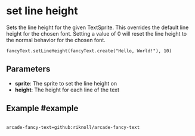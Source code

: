 # set line height

Sets the line height for the given TextSprite. This overrides the default line height for the chosen font. Setting a value of 0 will reset the line height to the normal behavior for the chosen font.

```sig
fancyText.setLineHeight(fancyText.create("Hello, World!"), 10)
```

## Parameters

* **sprite**: The sprite to set the line height on
* **height**: The height for each line of the text

## Example #example


```blocks

```

```package
arcade-fancy-text=github:riknoll/arcade-fancy-text
```